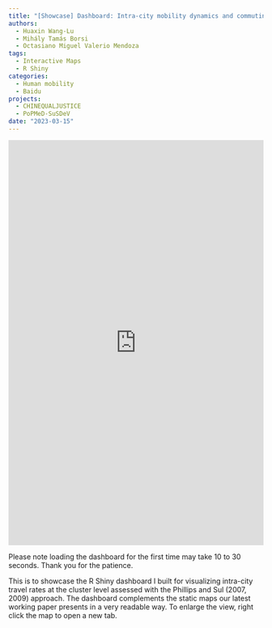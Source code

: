 ```yaml
---
title: "[Showcase] Dashboard: Intra-city mobility dynamics and commuting behaviors surrounding the Zero-COVID policy and reopening in China"
authors:
  - Huaxin Wang-Lu
  - Mihály Tamás Borsi
  - Octasiano Miguel Valerio Mendoza
tags:
  - Interactive Maps
  - R Shiny
categories:
  - Human mobility
  - Baidu
projects:
  - CHINEQUALJUSTICE
  - PoPMeD-SuSDeV
date: "2023-03-15"
---
```


<iframe height="800" width="100%" left="0" position="absolute" frameborder="no" src="https://huaxinwanglu.shinyapps.io/data/"> </iframe>

Please note loading the dashboard for the first time may take 10 to 30 seconds. Thank you for the patience.

This is to showcase the R Shiny dashboard I built for visualizing intra-city travel rates at the cluster level assessed with the Phillips and Sul (2007, 2009) approach. The dashboard complements the static maps our latest working paper presents in a very readable way. To enlarge the view, right click the map to open a new tab.
